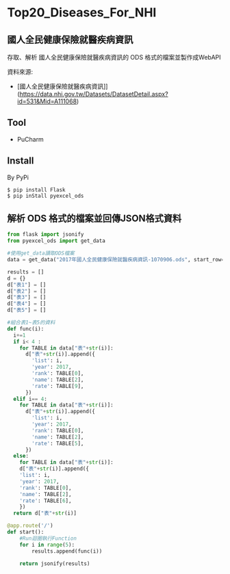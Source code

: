 # Top20_Diseases_For_NHI

國人全民健康保險就醫疾病資訊
----------------------------

存取、解析 國人全民健康保險就醫疾病資訊的 ODS 格式的檔案並製作成WebAPI

資料來源: 

* [國人全民健康保險就醫疾病資訊]](https://data.nhi.gov.tw/Datasets/DatasetDetail.aspx?id=531&Mid=A111068)

## Tool

* PuCharm

## Install

By PyPi

```
$ pip install Flask
$ pip inStall pyexcel_ods
```

解析 ODS 格式的檔案並回傳JSON格式資料
----------------------------

```python
from flask import jsonify
from pyexcel_ods import get_data

#使用get_data讀取ODS檔案
data = get_data("2017年國人全民健康保險就醫疾病資訊-1070906.ods", start_row=3, row_limit=20)

results = []
d = {} 
d["表1"] = []  
d["表2"] = [] 
d["表3"] = []  
d["表4"] = [] 
d["表5"] = [] 

#組合表1~表5的資料
def func(i):
  i+=1
  if i< 4 :
    for TABLE in data["表"+str(i)]:
      d["表"+str(i)].append({  
        'list': i,
        'year': 2017,
        'rank': TABLE[0],
        'name': TABLE[2],
        'rate': TABLE[9],
      })
  elif i== 4:
    for TABLE in data["表"+str(i)]:
      d["表"+str(i)].append({  
        'list': i,
        'year': 2017,
        'rank': TABLE[0],
        'name': TABLE[2],
        'rate': TABLE[5],
      })
  else: 
    for TABLE in data["表"+str(i)]:
    d["表"+str(i)].append({  
    'list': i,
    'year': 2017,
    'rank': TABLE[0],
    'name': TABLE[2],
    'rate': TABLE[6],
    })       
  return d["表"+str(i)]

@app.route('/')
def start():
    #Run迴圈執行Function
    for i in range(5):
        results.append(func(i))

    return jsonify(results)
```